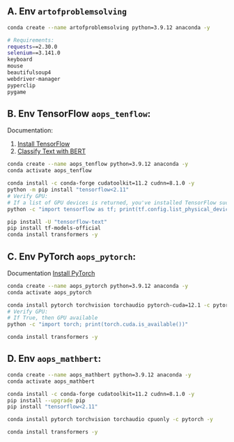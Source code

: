 ## A. Env `artofproblemsolving`

```bash
conda create --name artofproblemsolving python=3.9.12 anaconda -y
```

```bash
# Requirements:
requests==2.30.0
selenium==3.141.0
keyboard
mouse
beautifulsoup4
webdriver-manager
pyperclip
pygame
```

## B. Env TensorFlow `aops_tenflow`:

Documentation:
1. [Install TensorFlow](https://www.tensorflow.org/install/pip#windows-native_1)
2. [Classify Text with BERT](https://www.tensorflow.org/text/tutorials/classify_text_with_bert)

```bash
conda create --name aops_tenflow python=3.9.12 anaconda -y
conda activate aops_tenflow

conda install -c conda-forge cudatoolkit=11.2 cudnn=8.1.0 -y
python -m pip install "tensorflow<2.11"
# Verify GPU:
# If a list of GPU devices is returned, you've installed TensorFlow successfully.
python -c "import tensorflow as tf; print(tf.config.list_physical_devices('GPU'))"

pip install -U "tensorflow-text"
pip install tf-models-official
conda install transformers -y
```

## C. Env PyTorch `aops_pytorch`:

Documentation [Install PyTorch](https://pytorch.org/get-started/locally/)

```bash
conda create --name aops_pytorch python=3.9.12 anaconda -y
conda activate aops_pytorch

conda install pytorch torchvision torchaudio pytorch-cuda=12.1 -c pytorch -c nvidia -y
# Verify GPU:
# If True, then GPU available
python -c "import torch; print(torch.cuda.is_available())"

conda install transformers -y
```

## D. Env `aops_mathbert`:

```bash
conda create --name aops_mathbert python=3.9.12 anaconda -y
conda activate aops_mathbert

conda install -c conda-forge cudatoolkit=11.2 cudnn=8.1.0 -y
pip install --upgrade pip
pip install "tensorflow<2.11"

conda install pytorch torchvision torchaudio cpuonly -c pytorch -y

conda install transformers -y
```
